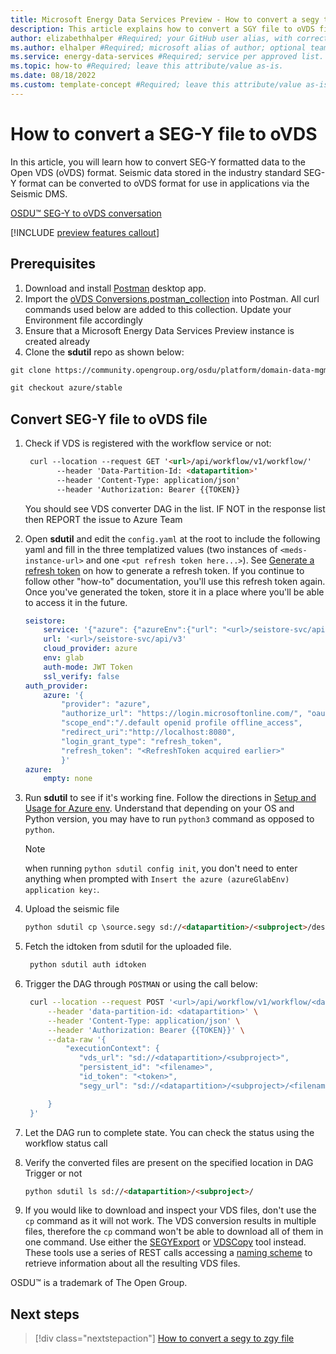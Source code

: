 ```yaml
---
title: Microsoft Energy Data Services Preview - How to convert a segy to ovds file #Required; page title is displayed in search results. Include the brand.
description: This article explains how to convert a SGY file to oVDS file format #Required; article description that is displayed in search results. 
author: elizabethhalper #Required; your GitHub user alias, with correct capitalization.
ms.author: elhalper #Required; microsoft alias of author; optional team alias.
ms.service: energy-data-services #Required; service per approved list. slug assigned by ACOM.
ms.topic: how-to #Required; leave this attribute/value as-is.
ms.date: 08/18/2022
ms.custom: template-concept #Required; leave this attribute/value as-is.
---
```


# How to convert a SEG-Y file to oVDS

In this article, you will learn how to convert SEG-Y formatted data to the Open VDS (oVDS) format. Seismic data stored in the industry standard SEG-Y format can be converted to oVDS format for use in applications via the Seismic DMS.

[OSDU&trade; SEG-Y to oVDS conversation](https://community.opengroup.org/osdu/platform/data-flow/ingestion/segy-to-vds-conversion/-/tree/release/0.15)

[!INCLUDE [preview features callout](./includes/preview/preview-callout.md)]

## Prerequisites

1. Download and install [Postman](https://www.postman.com/) desktop app.
2. Import the [oVDS Conversions.postman_collection](https://community.opengroup.org/osdu/platform/pre-shipping/-/blob/main/R3-M9/Azure-M9/Services/DDMS/oVDS_Conversions.postman_collection.json) into Postman. All curl commands used below are added to this collection. Update your Environment file accordingly
3. Ensure that a Microsoft Energy Data Services Preview instance is created already
4. Clone the **sdutil** repo as shown below:

  ```markdown
  git clone https://community.opengroup.org/osdu/platform/domain-data-mgmt-services/seismic/seismic-dms-suite/seismic-store-sdutil.git

  git checkout azure/stable
  ```

## Convert SEG-Y file to oVDS file

1. Check if VDS is registered with the workflow service or not:

   ```markdown
    curl --location --request GET '<url>/api/workflow/v1/workflow/'
          --header 'Data-Partition-Id: <datapartition>'
          --header 'Content-Type: application/json'
          --header 'Authorization: Bearer {{TOKEN}}
   ```

   You should see VDS converter DAG in the list. IF NOT in the response list then REPORT the issue to Azure Team

2. Open **sdutil** and edit the `config.yaml` at the root to include the following yaml and fill in the three templatized values (two instances of `<meds-instance-url>` and one `<put refresh token here...>`). See [Generate a refresh token](how-to-generate-refresh-token.md) on how to generate a refresh token. If you continue to follow other "how-to" documentation, you'll use this refresh token again. Once you've generated the token, store it in a place where you'll be able to access it in the future.

    ```yaml
    seistore:
        service: '{"azure": {"azureEnv":{"url": "<url>/seistore-svc/api/v3", "appkey": ""}}}'
        url: '<url>/seistore-svc/api/v3'
        cloud_provider: azure
        env: glab
        auth-mode: JWT Token
        ssl_verify: false
    auth_provider:
        azure: '{ 
            "provider": "azure", 
            "authorize_url": "https://login.microsoftonline.com/", "oauth_token_host_end": "/oauth2/v2.0/token", 
            "scope_end":"/.default openid profile offline_access",
            "redirect_uri":"http://localhost:8080",
            "login_grant_type": "refresh_token",
            "refresh_token": "<RefreshToken acquired earlier>" 
            }'
    azure:
        empty: none
    ```

3. Run **sdutil** to see if it's working fine. Follow the directions in [Setup and Usage for Azure env](https://community.opengroup.org/osdu/platform/domain-data-mgmt-services/seismic/seismic-dms-suite/seismic-store-sdutil/-/tree/azure/stable#setup-and-usage-for-azure-env). Understand that depending on your OS and Python version, you may have to run `python3` command as opposed to `python`.

    > [!NOTE] 
    > when running `python sdutil config init`, you don't need to enter anything when prompted with `Insert the azure (azureGlabEnv) application key:`.

4. Upload the seismic file

    ```markdown
    python sdutil cp \source.segy sd://<datapartition>/<subproject>/destination.segy
    ```

5. Fetch the idtoken from sdutil for the uploaded file.

   ```markdown
    python sdutil auth idtoken
    ```

6. Trigger the DAG through `POSTMAN` or using the call below:

   ```bash
    curl --location --request POST '<url>/api/workflow/v1/workflow/<dag-name>/workflowRun' \
        --header 'data-partition-id: <datapartition>' \
        --header 'Content-Type: application/json' \
        --header 'Authorization: Bearer {{TOKEN}}' \
        --data-raw '{
            "executionContext": {
               "vds_url": "sd://<datapartition>/<subproject>",
               "persistent_id": "<filename>",
               "id_token": "<token>",
               "segy_url": "sd://<datapartition>/<subproject>/<filename>.segy"

        }    
    }'
    ```

7. Let the DAG run to complete state. You can check the status using the workflow status call

8. Verify the converted files are present on the specified location in DAG Trigger or not

    ```markdown
    python sdutil ls sd://<datapartition>/<subproject>/
    ```

9. If you would like to download and inspect your VDS files, don't use the `cp` command as it will not work. The VDS conversion results in multiple files, therefore the `cp` command won't be able to download all of them in one command. Use either the [SEGYExport](https://osdu.pages.opengroup.org/platform/domain-data-mgmt-services/seismic/open-vds/tools/SEGYExport/README.html) or [VDSCopy](https://osdu.pages.opengroup.org/platform/domain-data-mgmt-services/seismic/open-vds/tools/VDSCopy/README.html) tool instead. These tools use a series of REST calls accessing a [naming scheme](https://osdu.pages.opengroup.org/platform/domain-data-mgmt-services/seismic/open-vds/connection.html) to retrieve information about all the resulting VDS files.

OSDU&trade; is a trademark of The Open Group.

## Next steps
<!-- Add a context sentence for the following links -->
> [!div class="nextstepaction"]
> [How to convert a segy to zgy file](./how-to-convert-segy-to-zgy.md)